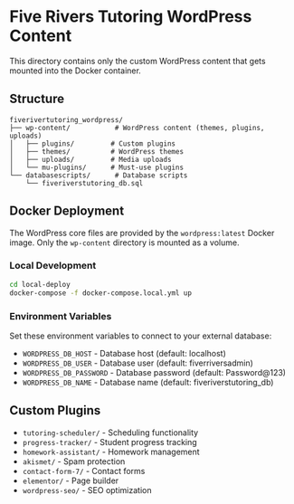 # Five Rivers Tutoring WordPress Content

This directory contains only the custom WordPress content that gets mounted into the Docker container.

## Structure

```
fiverivertutoring_wordpress/
├── wp-content/           # WordPress content (themes, plugins, uploads)
│   ├── plugins/         # Custom plugins
│   ├── themes/          # WordPress themes
│   ├── uploads/         # Media uploads
│   └── mu-plugins/      # Must-use plugins
└── databasescripts/      # Database scripts
    └── fiveriverstutoring_db.sql
```

## Docker Deployment

The WordPress core files are provided by the `wordpress:latest` Docker image. Only the `wp-content` directory is mounted as a volume.

### Local Development
```bash
cd local-deploy
docker-compose -f docker-compose.local.yml up
```

### Environment Variables
Set these environment variables to connect to your external database:
- `WORDPRESS_DB_HOST` - Database host (default: localhost)
- `WORDPRESS_DB_USER` - Database user (default: fiverriversadmin)
- `WORDPRESS_DB_PASSWORD` - Database password (default: Password@123)
- `WORDPRESS_DB_NAME` - Database name (default: fiveriverstutoring_db)

## Custom Plugins
- `tutoring-scheduler/` - Scheduling functionality
- `progress-tracker/` - Student progress tracking
- `homework-assistant/` - Homework management
- `akismet/` - Spam protection
- `contact-form-7/` - Contact forms
- `elementor/` - Page builder
- `wordpress-seo/` - SEO optimization 